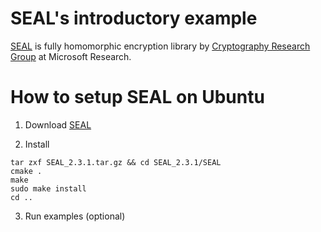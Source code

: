 # SEAL's introductory example
[SEAL](https://www.microsoft.com/en-us/research/project/simple-encrypted-arithmetic-library/) is fully homomorphic encryption library by [Cryptography Research Group](https://www.microsoft.com/en-us/research/group/cryptography-research) at Microsoft Research.

# How to setup SEAL on Ubuntu

1. Download [SEAL](https://www.microsoft.com/en-us/download/details.aspx?id=56202)

2. Install
```
tar zxf SEAL_2.3.1.tar.gz && cd SEAL_2.3.1/SEAL
cmake .
make
sudo make install
cd ..
```

3. Run examples (optional)
```
```


